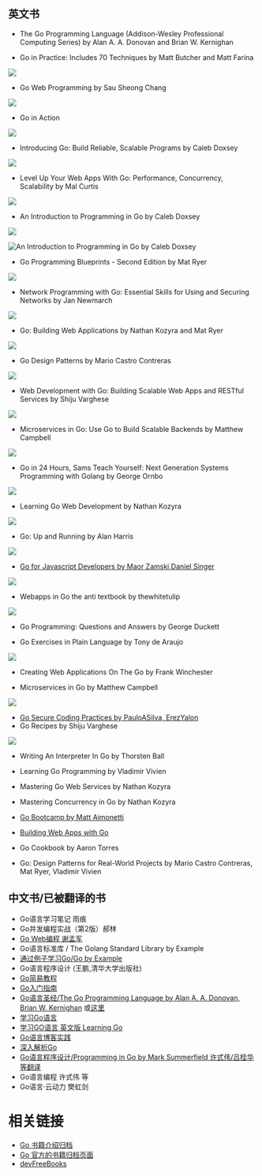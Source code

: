 ## 英文书

* The Go Programming Language (Addison-Wesley Professional Computing Series) by Alan A. A. Donovan and Brian W. Kernighan

* Go in Practice: Includes 70 Techniques  by Matt Butcher and Matt Farina

![](https://raw.githubusercontent.com/suifengtec/go/master/imgs/Go%20in%20Practice.jpg)

* Go Web Programming by Sau Sheong Chang

![](https://raw.githubusercontent.com/suifengtec/go/master/imgs/Go%20Web%20Programming.jpg)


* Go in Action

![](https://raw.githubusercontent.com/suifengtec/go/master/imgs/go-in-action.jpg)

* Introducing Go: Build Reliable, Scalable Programs by Caleb Doxsey

![](https://raw.githubusercontent.com/suifengtec/go/master/imgs/Introducing%20Go%20Build%20Reliable%2C%20Scalable%20Programs.jpg)

* Level Up Your Web Apps With Go: Performance, Concurrency, Scalability by Mal Curtis

![](https://raw.githubusercontent.com/suifengtec/go/master/imgs/Level%20Up%20Your%20Web%20Apps%20With%20Go.jpg)

* An Introduction to Programming in Go by Caleb Doxsey

![](https://raw.githubusercontent.com/suifengtec/go/master/imgs/an-introduction-to-programming-in-go.png)

![An Introduction to Programming in Go by Caleb Doxsey](https://camo.githubusercontent.com/8471e0db963c095fb313328ed569b7dbb22b0b3f/687474703a2f2f7777772e676f6c616e672d626f6f6b2e636f6d2f7075626c69632f696d672f696e74726f2f636f7665722e302e706e67)

* Go Programming Blueprints - Second Edition by Mat Ryer

![](https://raw.githubusercontent.com/suifengtec/go/master/imgs/Go%20Programming%20Blueprints%20-%20Second%20Edition.jpg)

* Network Programming with Go: Essential Skills for Using and Securing Networks by Jan Newmarch

![](https://raw.githubusercontent.com/suifengtec/go/master/imgs/Network%20Programming%20with%20Go.jpg)

* Go: Building Web Applications by Nathan Kozyra and Mat Ryer

![](https://raw.githubusercontent.com/suifengtec/go/master/imgs/Go%20%20Building%20Web%20Applications.jpg)

* Go Design Patterns by Mario Castro Contreras

![](https://raw.githubusercontent.com/suifengtec/go/master/imgs/Go%20Design%20Patterns.jpg)

* Web Development with Go: Building Scalable Web Apps and RESTful Services by Shiju Varghese

![](https://raw.githubusercontent.com/suifengtec/go/master/imgs/Web%20Development%20with%20Go.jpg)

* Microservices in Go: Use Go to Build Scalable Backends by Matthew Campbell

![](https://raw.githubusercontent.com/suifengtec/go/master/imgs/Microservices%20in%20Go%20%20Use%20Go%20to%20Build%20Scalable%20Backends.jpg)

* Go in 24 Hours, Sams Teach Yourself: Next Generation Systems Programming with Golang by George Ornbo

![](https://raw.githubusercontent.com/suifengtec/go/master/imgs/Go%20in%2024%20Hours%2C%20Sams%20Teach%20Yourself.jpg)

* Learning Go Web Development by Nathan Kozyra

![](https://raw.githubusercontent.com/suifengtec/go/master/imgs/Learning%20Go%20Web%20Development.jpg)

* Go: Up and Running by Alan Harris

![](https://raw.githubusercontent.com/suifengtec/go/master/imgs/Go%20Up%20and%20Running.jpg)

* [Go for Javascript Developers by Maor Zamski,Daniel Singer](https://github.com/pazams/go-for-javascript-developers)

![](https://raw.githubusercontent.com/bulim/go-for-javascript-developers/master/images/thumb.png)

* Webapps in Go the anti textbook by thewhitetulip

![](https://raw.githubusercontent.com/suifengtec/go/master/imgs/Webapps%20in%20Go%20the%20anti%20textbook.jpg)


* Go Programming: Questions and Answers by George Duckett

* Go Exercises in Plain Language by Tony de Araujo 

![](https://raw.githubusercontent.com/suifengtec/go/master/imgs/Go%20Exercises%20in%20Plain%20Language.jpg)

* Creating Web Applications On The Go by Frank Winchester

* Microservices in Go by Matthew Campbell  

![](https://raw.githubusercontent.com/suifengtec/go/master/imgs/Microservices%20in%20Go%20%20Use%20Go%20to%20Build%20Scalable%20Backends.jpg)

* [Go Secure Coding Practices by PauloASilva, ErezYalon](https://www.gitbook.com/book/checkmarx/go-scp/details) 
* Go Recipes by Shiju Varghese 

![](https://raw.githubusercontent.com/suifengtec/go/master/imgs/Go%20Recipes%20%20A%20Problem-Solution%20Approach.jpg)

* Writing An Interpreter In Go by  Thorsten Ball 

* Learning Go Programming by Vladimir Vivien

* Mastering Go Web Services by Nathan Kozyra
* Mastering Concurrency in Go by Nathan Kozyra

* [Go Bootcamp by Matt Aimonetti](http://www.golangbootcamp.com/)

* [Building Web Apps with Go](https://www.gitbook.com/book/codegangsta/building-web-apps-with-go/details)

* Go Cookbook by Aaron Torres
* Go: Design Patterns for Real-World Projects by Mario Castro Contreras, Mat Ryer, Vladimir Vivien


## 中文书/已被翻译的书

* Go语言学习笔记 雨痕
* Go并发编程实战（第2版）郝林
* [Go Web编程 谢孟军](https://astaxie.gitbooks.io/build-web-application-with-golang/content/zh/) 
* Go语言标准库 / The Golang Standard Library by Example
* [通过例子学习Go/Go by Example](http://books.studygolang.com/gobyexample/)
* Go语言程序设计 (王鹏,清华大学出版社)
* [Go简易教程](https://www.gitbook.com/book/wizardforcel/the-little-go-book/details)
* [Go入门指南](https://github.com/Unknwon/the-way-to-go_ZH_CN)
* [Go语言圣经/The Go Programming Language by Alan A. A. Donovan, Brian W. Kernighan](http://docs.ruanjiadeng.com/gopl-zh/) 或[这里](https://docs.hacknode.org/gopl-zh/)
* [学习Go语言](https://mikespook.com/learning-go/)
* [学习GO语言 英文版 Learning Go ](https://www.miek.nl/go/)
* [Go语言博客实践](http://books.studygolang.com/Go-Blog-In-Action/)
* [深入解析Go](https://www.gitbook.com/book/tiancaiamao/go-internals/details)
* [Go语言程序设计/Programming in Go by Mark Summerfield  许式伟/吕桂华等翻译](https://www.gitbook.com/book/tiancaiamao/go-internals/details)
* Go语言编程 许式伟 等
* Go语言·云动力 樊虹剑

# 相关链接

* [Go 书籍介绍归档](https://github.com/dariubs/GoBooks)
* [Go 官方的书籍归档页面](https://github.com/golang/go/wiki/Books)
* [devFreeBooks](https://devfreebooks.github.io/go/)